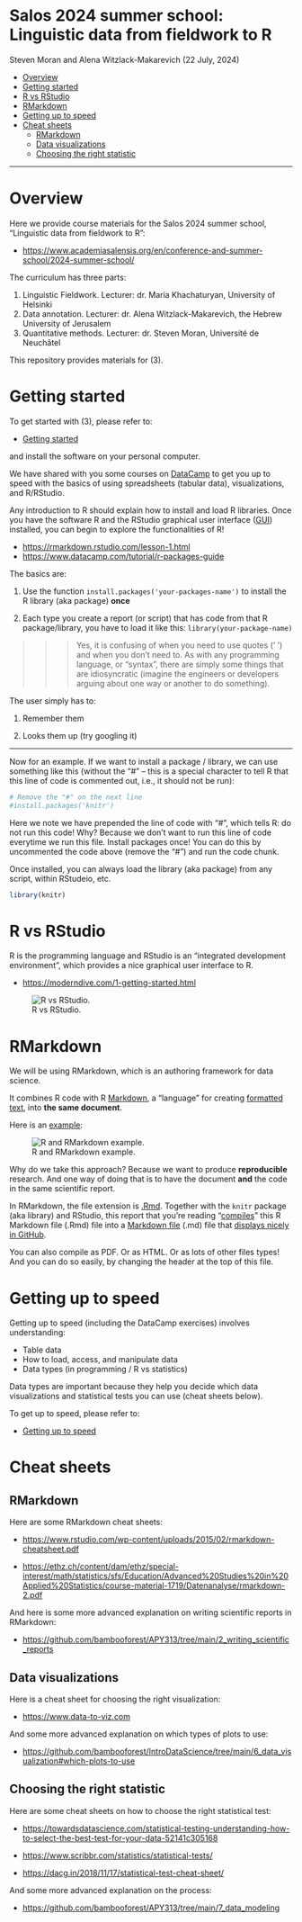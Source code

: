 Salos 2024 summer school: Linguistic data from fieldwork to R
================
Steven Moran and Alena Witzlack-Makarevich
(22 July, 2024)

- [Overview](#overview)
- [Getting started](#getting-started)
- [R vs RStudio](#r-vs-rstudio)
- [RMarkdown](#rmarkdown)
- [Getting up to speed](#getting-up-to-speed)
- [Cheat sheets](#cheat-sheets)
  - [RMarkdown](#rmarkdown-1)
  - [Data visualizations](#data-visualizations)
  - [Choosing the right statistic](#choosing-the-right-statistic)

------------------------------------------------------------------------

# Overview

Here we provide course materials for the Salos 2024 summer school,
“Linguistic data from fieldwork to R”:

- <https://www.academiasalensis.org/en/conference-and-summer-school/2024-summer-school/>

The curriculum has three parts:

1.  Linguistic Fieldwork. Lecturer: dr. Maria Khachaturyan, University
    of Helsinki
2.  Data annotation. Lecturer: dr. Alena Witzlack-Makarevich, the Hebrew
    University of Jerusalem
3.  Quantitative methods. Lecturer: dr. Steven Moran, Université de
    Neuchâtel

This repository provides materials for (3).

# Getting started

To get started with (3), please refer to:

- [Getting started](Getting_started.md)

and install the software on your personal computer.

We have shared with you some courses on
[DataCamp](https://www.datacamp.com) to get you up to speed with the
basics of using spreadsheets (tabular data), visualizations, and
R/RStudio.

Any introduction to R should explain how to install and load R
libraries. Once you have the software R and the RStudio graphical user
interface
([GUI](https://en.wikipedia.org/wiki/Graphical_user_interface))
installed, you can begin to explore the functionalities of R!

- <https://rmarkdown.rstudio.com/lesson-1.html>
- <https://www.datacamp.com/tutorial/r-packages-guide>

The basics are:

1.  Use the function `install.packages('your-packages-name')` to install
    the R library (aka package) **once**

2.  Each type you create a report (or script) that has code from that R
    package/library, you have to load it like this:
    `library(your-package-name)`

> > > Yes, it is confusing of when you need to use quotes (’ ’) and when
> > > you don’t need to. As with any programming language, or “syntax”,
> > > there are simply some things that are idiosyncratic (imagine the
> > > engineers or developers arguing about one way or another to do
> > > something).

The user simply has to:

1.  Remember them

2.  Looks them up (try googling it)

------------------------------------------------------------------------

Now for an example. If we want to install a package / library, we can
use something like this (without the “\#” – this is a special character
to tell R that this line of code is commented out, i.e., it should not
be run):

``` r
# Remove the "#" on the next line
#install.packages('knitr')
```

Here we note we have prepended the line of code with “\#”, which tells
R: do not run this code! Why? Because we don’t want to run this line of
code everytime we run this file. Install packages once! You can do this
by uncommented the code above (remove the “\#”) and run the code chunk.

Once installed, you can always load the library (aka package) from any
script, within RStudeio, etc.

``` r
library(knitr)
```

# R vs RStudio

R is the programming language and RStudio is an “integrated development
environment”, which provides a nice graphical user interface to R.

- <https://moderndive.com/1-getting-started.html>

<figure>
<img src="figures/r_vs_rstudio.png" alt="R vs RStudio." />
<figcaption aria-hidden="true">R vs RStudio.</figcaption>
</figure>

# RMarkdown

We will be using RMarkdown, which is an authoring framework for data
science.

It combines R code with R
[Markdown](https://en.wikipedia.org/wiki/Markdown), a “language” for
creating [formatted text](https://en.wikipedia.org/wiki/Formatted_text),
into **the same document**.

Here is an [example](https://r4ds.had.co.nz/r-markdown.html):

<figure>
<img src="figures/diamond-sizes-report.png"
alt="R and RMarkdown example." />
<figcaption aria-hidden="true">R and RMarkdown example.</figcaption>
</figure>

<!--
A [markup language](https://en.wikipedia.org/wiki/Markup_language) species how a document should be formatted and structured. This is different than "What You See Is What You Get" ([WYSIWYG](https://en.wikipedia.org/wiki/WYSIWYG)) software -- such as Microsoft Word -- that allows the text and structure to be formatted as it should appear.
-->

Why do we take this approach? Because we want to produce
**reproducible** research. And one way of doing that is to have the
document **and** the code in the same scientific report.

In RMarkdown, the file extension is
[.Rmd](https://fileinfo.com/extension/rmd). Together with the `knitr`
package (aka library) and RStudio, this report that you’re reading
“[compiles](https://en.wikipedia.org/wiki/Compilation)” this R Markdown
file (.Rmd) file into a [Markdown
file](https://fileinfo.com/extension/md) (.md) file that [displays
nicely in GitHub](README.md).

You can also compile as PDF. Or as HTML. Or as lots of other files
types! And you can do so easily, by changing the header at the top of
this file.

# Getting up to speed

Getting up to speed (including the DataCamp exercises) involves
understanding:

- Table data
- How to load, access, and manipulate data
- Data types (in programming / R vs statistics)

Data types are important because they help you decide which data
visualizations and statistical tests you can use (cheat sheets below).

To get up to speed, please refer to:

- [Getting up to speed](Getting_up_to_speed.md)

# Cheat sheets

## RMarkdown

Here are some RMarkdown cheat sheets:

- <https://www.rstudio.com/wp-content/uploads/2015/02/rmarkdown-cheatsheet.pdf>

- <https://ethz.ch/content/dam/ethz/special-interest/math/statistics/sfs/Education/Advanced%20Studies%20in%20Applied%20Statistics/course-material-1719/Datenanalyse/rmarkdown-2.pdf>

And here is some more advanced explanation on writing scientific reports
in RMarkdown:

- <https://github.com/bambooforest/APY313/tree/main/2_writing_scientific_reports>

## Data visualizations

Here is a cheat sheet for choosing the right visualization:

- <https://www.data-to-viz.com>

And some more advanced explanation on which types of plots to use:

- <https://github.com/bambooforest/IntroDataScience/tree/main/6_data_visualization#which-plots-to-use>

## Choosing the right statistic

Here are some cheat sheets on how to choose the right statistical test:

- <https://towardsdatascience.com/statistical-testing-understanding-how-to-select-the-best-test-for-your-data-52141c305168>

- <https://www.scribbr.com/statistics/statistical-tests/>

- <https://dacg.in/2018/11/17/statistical-test-cheat-sheet/>

And some more advanced explanation on the process:

- <https://github.com/bambooforest/APY313/tree/main/7_data_modeling>

